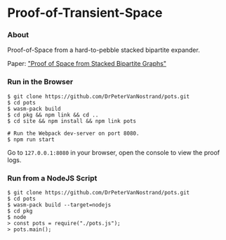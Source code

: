 # Proof-of-Transient-Space

### About

Proof-of-Space from a hard-to-pebble stacked bipartite expander.

Paper: ["Proof of Space from Stacked Bipartite Graphs"](https://pdfs.semanticscholar.org/afce/9f024104d6753120ace2a4193d296bc24f3a.pdf)

### Run in the Browser

```
$ git clone https://github.com/DrPeterVanNostrand/pots.git
$ cd pots
$ wasm-pack build
$ cd pkg && npm link && cd ..
$ cd site && npm install && npm link pots

# Run the Webpack dev-server on port 8080.
$ npm run start
```

Go to `127.0.0.1:8080` in your browser, open the console to view the proof logs.

### Run from a NodeJS Script

```
$ git clone https://github.com/DrPeterVanNostrand/pots.git
$ cd pots
$ wasm-pack build --target=nodejs
$ cd pkg
$ node
> const pots = require("./pots.js");
> pots.main();
```
